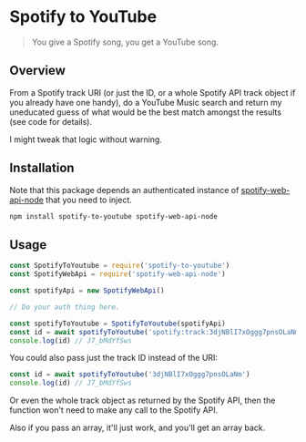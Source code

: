 # Spotify to YouTube

> You give a Spotify song, you get a YouTube song.

## Overview

From a Spotify track URI (or just the ID, or a whole Spotify API track
object if you already have one handy), do a YouTube Music search and
return my uneducated guess of what would be the best match amongst the
results (see code for details).

I might tweak that logic without warning.

## Installation

Note that this package depends an authenticated instance of
[spotify-web-api-node] that you need to inject.

[spotify-web-api-node]: https://github.com/thelinmichael/spotify-web-api-node

```sh
npm install spotify-to-youtube spotify-web-api-node
```

## Usage

```js
const SpotifyToYoutube = require('spotify-to-youtube')
const SpotifyWebApi = require('spotify-web-api-node')

const spotifyApi = new SpotifyWebApi()

// Do your auth thing here.

const spotifyToYoutube = SpotifyToYoutube(spotifyApi)
const id = await spotifyToYoutube('spotify:track:3djNBlI7xOggg7pnsOLaNm')
console.log(id) // J7_bMdYfSws
```

You could also pass just the track ID instead of the URI:

```js
const id = await spotifyToYoutube('3djNBlI7xOggg7pnsOLaNm')
console.log(id) // J7_bMdYfSws
```

Or even the whole track object as returned by the Spotify API, then the
function won't need to make any call to the Spotify API.

Also if you pass an array, it'll just work, and you'll get an array back.

